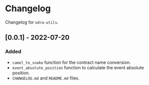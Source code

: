 # Changelog

Changelog for `odra-utils`.

## [0.0.1] - 2022-07-20
### Added
- `camel_to_snake` function for the contract name conversion.
- `event_absolute_position` function to calculate the event absolute position.
- `CHANGELOG.md` and `README.md` files.
